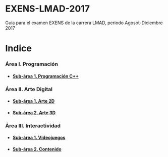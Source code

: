 # EXENS-LMAD-2017 #
Guía para el examen EXENS de la carrera LMAD, periodo Agosot-Diciembre 2017

# Indice #
### Área I. Programación ##
* #### [Sub-área 1. Programación C++](Area1/Subarea1.md) ####

### Área II. Arte Digital ##
* #### [Sub-área 1. Arte 2D](Area2/Subarea1.md) ####
* #### [Sub-área 2. Arte 3D](Area2/Subarea2.md) ####

### Área III. Interactividad ##
* #### [Sub-área 1. Videojuegos](Area1/Subarea1.md) ####
* #### [Sub-área 2. Contenido](Area3/Subarea2.md) ####
